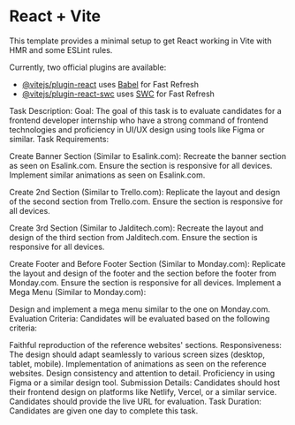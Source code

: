 # React + Vite

This template provides a minimal setup to get React working in Vite with HMR and some ESLint rules.

Currently, two official plugins are available:

-   [@vitejs/plugin-react](https://github.com/vitejs/vite-plugin-react/blob/main/packages/plugin-react/README.md) uses [Babel](https://babeljs.io/) for Fast Refresh
-   [@vitejs/plugin-react-swc](https://github.com/vitejs/vite-plugin-react-swc) uses [SWC](https://swc.rs/) for Fast Refresh

Task Description:
Goal:
The goal of this task is to evaluate candidates for a frontend developer internship who have a strong command of frontend technologies and proficiency in UI/UX design using tools like Figma or similar.
Task Requirements:

Create Banner Section (Similar to Esalink.com):
Recreate the banner section as seen on Esalink.com.
Ensure the section is responsive for all devices.
Implement similar animations as seen on Esalink.com.

Create 2nd Section (Similar to Trello.com):
Replicate the layout and design of the second section from Trello.com.
Ensure the section is responsive for all devices.

Create 3rd Section (Similar to Jalditech.com):
Recreate the layout and design of the third section from Jalditech.com.
Ensure the section is responsive for all devices.

Create Footer and Before Footer Section (Similar to Monday.com):
Replicate the layout and design of the footer and the section before the footer from Monday.com.
Ensure the section is responsive for all devices.
Implement a Mega Menu (Similar to Monday.com):

Design and implement a mega menu similar to the one on Monday.com.
Evaluation Criteria:
Candidates will be evaluated based on the following criteria:

Faithful reproduction of the reference websites' sections.
Responsiveness: The design should adapt seamlessly to various screen sizes (desktop, tablet, mobile).
Implementation of animations as seen on the reference websites.
Design consistency and attention to detail.
Proficiency in using Figma or a similar design tool.
Submission Details:
Candidates should host their frontend design on platforms like Netlify, Vercel, or a similar service.
Candidates should provide the live URL for evaluation.
Task Duration:
Candidates are given one day to complete this task.
